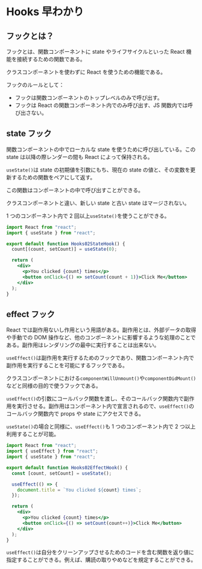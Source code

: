 # Hooks 早わかり

## フックとは？

フックとは、関数コンポーネントに state やライフサイクルといった React 機能を接続するための関数である。

クラスコンポーネントを使わずに React を使うための機能である。

フックのルールとして：

- フックは関数コンポーネントのトップレベルのみで呼び出す。
- フックは React の関数コンポーネント内でのみ呼び出す、JS 関数内では呼び出さない。

## state フック

関数コンポーネントの中でローカルな state を使うために呼び出している。この state は以降の際レンダーの間も React によって保持される。

`useState()`は state の初期値を引数にもち、現在の state の値と、その変数を更新するための関数をペアにして返す。

この関数はコンポーネントの中で呼び出すことができる。

クラスコンポーネントと違い、新しい state と古い state はマージされない。

1 つのコンポーネント内で 2 回以上`useState()`を使うことができる。

```jsx
import React from "react";
import { useState } from "react";

export default function Hooks02StateHook() {
  count[(count, setCount)] = useState(0);

  return (
    <div>
      <p>You clicked {count} times</p>
      <button onClick={() => setCount(count + 1)}>Click Me</button>
    </div>
  );
}
```

## effect フック

React では副作用ないし作用という用語がある。副作用とは、外部データの取得や手動での DOM 操作など、他のコンポーネントに影響するような処理のことである。副作用はレンダリングの最中に実行することは出来ない。

`useEffect()`は副作用を実行するためのフックであり、関数コンポーネント内で副作用を実行することを可能にするフックである。

クラスコンポーネントにおける`componentWillUnmount()`や`componentDidMount()`などと同様の目的で使うフックである。

`useEffect()`の引数にコールバック関数を渡し、そのコールバック関数内で副作用を実行させる。副作用はコンポーネント内で宣言されるので、`useEffect()`のコールバック関数内で props や state にアクセスできる。

`useState()`の場合と同様に、`useEffect()`も 1 つのコンポーネント内で 2 つ以上利用することが可能。

```jsx
import React from "react";
import { useEffect } from "react";
import { useState } from "react";

export default function Hooks02EffectHook() {
  const [count, setCount] = useState();

  useEffect(() => {
    document.title = `You clicked ${count} times`;
  });

  return (
    <div>
      <p>You clicked {count} times</p>
      <button onClick={() => setCount(count++)}>Click Me</button>
    </div>
  );
}
```

`useEffect()`は自分をクリーンアップさせるためのコードを含む関数を返り値に指定することができる。例えば、購読の取りやめなどを規定することができる。
